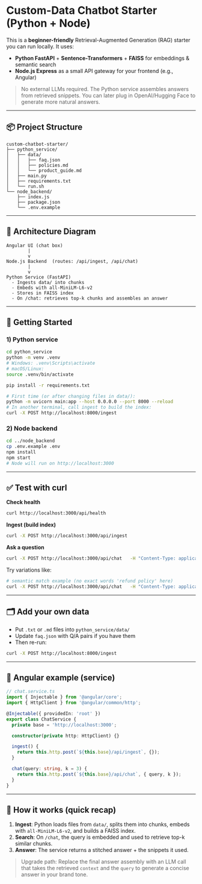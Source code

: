 # Custom-Data Chatbot Starter (Python + Node)

This is a **beginner-friendly** Retrieval-Augmented Generation (RAG) starter you can run locally.
It uses:
- **Python FastAPI** + **Sentence-Transformers** + **FAISS** for embeddings & semantic search
- **Node.js Express** as a small API gateway for your frontend (e.g., Angular)

> No external LLMs required. The Python service assembles answers from retrieved snippets.
> You can later plug in OpenAI/Hugging Face to generate more natural answers.

---

## 📦 Project Structure

```
custom-chatbot-starter/
├── python_service/
│   ├── data/
│   │   ├── faq.json
│   │   ├── policies.md
│   │   └── product_guide.md
│   ├── main.py
│   ├── requirements.txt
│   └── run.sh
└── node_backend/
    ├── index.js
    ├── package.json
    └── .env.example
```

---

## 🧭 Architecture Diagram

```
Angular UI (chat box)
        |
        v
Node.js Backend  (routes: /api/ingest, /api/chat)
        |
        v
Python Service (FastAPI)
  - Ingests data/ into chunks
  - Embeds with all-MiniLM-L6-v2
  - Stores in FAISS index
  - On /chat: retrieves top-k chunks and assembles an answer
```

---

## 🚀 Getting Started

### 1) Python service
```bash
cd python_service
python -m venv .venv
# Windows: .venv\Scripts\activate
# macOS/Linux:
source .venv/bin/activate

pip install -r requirements.txt

# First time (or after changing files in data/):
python -m uvicorn main:app --host 0.0.0.0 --port 8000 --reload
# In another terminal, call ingest to build the index:
curl -X POST http://localhost:8000/ingest
```

### 2) Node backend
```bash
cd ../node_backend
cp .env.example .env
npm install
npm start
# Node will run on http://localhost:3000
```

---

## ✅ Test with curl

**Check health**
```bash
curl http://localhost:3000/api/health
```

**Ingest (build index)**
```bash
curl -X POST http://localhost:3000/api/ingest
```

**Ask a question**
```bash
curl -X POST http://localhost:3000/api/chat   -H "Content-Type: application/json"   -d '{"query":"What is your refund policy?", "k": 3}'
```

Try variations like:
```bash
# semantic match example (no exact words 'refund policy' here)
curl -X POST http://localhost:3000/api/chat   -H "Content-Type: application/json"   -d '{"query":"Can I get my money back?", "k": 3}'
```

---

## 🗂️ Add your own data

- Put `.txt` or `.md` files into `python_service/data/`
- Update `faq.json` with Q/A pairs if you have them
- Then re-run:
```bash
curl -X POST http://localhost:8000/ingest
```

---

## 🧩 Angular example (service)

```ts
// chat.service.ts
import { Injectable } from '@angular/core';
import { HttpClient } from '@angular/common/http';

@Injectable({ providedIn: 'root' })
export class ChatService {
  private base = 'http://localhost:3000';

  constructor(private http: HttpClient) {}

  ingest() {
    return this.http.post(`${this.base}/api/ingest`, {});
  }

  chat(query: string, k = 3) {
    return this.http.post(`${this.base}/api/chat`, { query, k });
  }
}
```

---

## 🧠 How it works (quick recap)

1. **Ingest**: Python loads files from `data/`, splits them into chunks, embeds with `all-MiniLM-L6-v2`, and builds a FAISS index.
2. **Search**: On `/chat`, the query is embedded and used to retrieve top-k similar chunks.
3. **Answer**: The service returns a stitched answer + the snippets it used.

> Upgrade path: Replace the final answer assembly with an LLM call that takes the retrieved `context` and the `query` to generate a concise answer in your brand tone.
